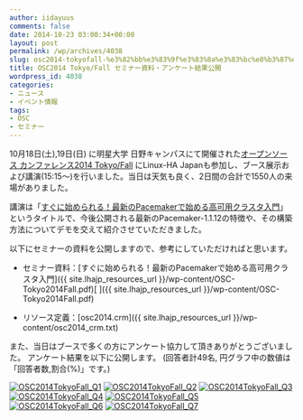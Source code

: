 ```yaml
---
author: iidayuus
comments: false
date: 2014-10-23 03:00:34+00:00
layout: post
permalink: /wp/archives/4038
slug: osc2014-tokyofall-%e3%82%bb%e3%83%9f%e3%83%8a%e3%83%bc%e8%b3%87%e6%96%99%e5%85%ac%e9%96%8b
title: OSC2014 Tokyo/Fall セミナー資料・アンケート結果公開
wordpress_id: 4038
categories:
- ニュース
- イベント情報
tags:
- OSC
- セミナー
---
```


10月18日(土),19日(日) に明星大学 日野キャンパスにて開催された[オープンソース カンファレンス2014 Tokyo/Fall](https://www.ospn.jp/osc2014-fall/) にLinux-HA Japanも参加し、ブース展示および講演(15:15～)を行いました。当日は天気も良く、2日間の合計で1550人の来場がありました。

講演は「[すぐに始められる！最新のPacemakerで始める高可用クラスタ入門](https://www.ospn.jp/osc2014-fall/modules/eguide/event.php?eid=71)」というタイトルで、今後公開される最新のPacemaker-1.1.12の特徴や、その構築方法についてデモを交えて紹介させていただきました。

以下にセミナーの資料を公開しますので、参考にしていただければと思います。



	
  * セミナー資料：[すぐに始められる！最新のPacemakerで始める高可用クラスタ入門]({{ site.lhajp_resources_url }}/wp-content/OSC-Tokyo2014Fall.pdf)[
]({{ site.lhajp_resources_url }}/wp-content/OSC-Tokyo2014Fall.pdf)

	
  * リソース定義：[osc2014.crm]({{ site.lhajp_resources_url }}/wp-content/osc2014_crm.txt)


  

  

また、当日はブースで多くの方にアンケート協力して頂きありがとうございました。
アンケート結果を以下に公開します。 
(回答者計49名, 円グラフ中の数値は「回答者数,割合(%)」です。)
  

[![OSC2014TokyoFall_Q1](/assets/images/wp-content/OSC2014TokyoFall_Q1.png)](/assets/images/wp-content/OSC2014TokyoFall_Q1.png)
[![OSC2014TokyoFall_Q2](/assets/images/wp-content/OSC2014TokyoFall_Q2.png)](/assets/images/wp-content/OSC2014TokyoFall_Q2.png)
[![OSC2014TokyoFall_Q3](/assets/images/wp-content/OSC2014TokyoFall_Q3.png)](/assets/images/wp-content/OSC2014TokyoFall_Q3.png)
[![OSC2014TokyoFall_Q4](/assets/images/wp-content/OSC2014TokyoFall_Q4.png)](/assets/images/wp-content/OSC2014TokyoFall_Q4.png)
[![OSC2014TokyoFall_Q5](/assets/images/wp-content/OSC2014TokyoFall_Q5.png)](/assets/images/wp-content/OSC2014TokyoFall_Q5.png)
[![OSC2014TokyoFall_Q6](/assets/images/wp-content/OSC2014TokyoFall_Q6.png)](/assets/images/wp-content/OSC2014TokyoFall_Q6.png)
[![OSC2014TokyoFall_Q7](/assets/images/wp-content/OSC2014TokyoFall_Q7.png)](/assets/images/wp-content/OSC2014TokyoFall_Q7.png)
